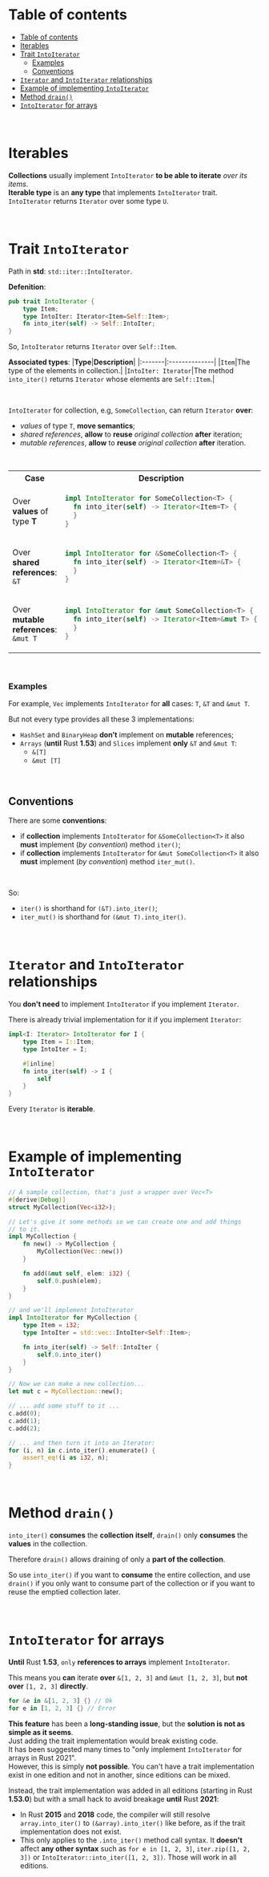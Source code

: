 # Table of contents
- [Table of contents](#table-of-contents)
- [Iterables](#iterables)
- [Trait `IntoIterator`](#trait-intoiterator)
    - [Examples](#examples)
  - [Conventions](#conventions)
- [`Iterator` and `IntoIterator` relationships](#iterator-and-intoiterator-relationships)
- [Example of implementing `IntoIterator`](#example-of-implementing-intoiterator)
- [Method `drain()`](#method-drain)
- [`IntoIterator` for arrays](#intoiterator-for-arrays)

<br>

# Iterables
**Collections** usually implement `IntoIterator` **to be able to iterate** *over its items*.<br>
**Iterable type** is an **any type** that implements `IntoIterator` trait.<br>
`IntoIterator` returns `Iterator` over some type `U`.<br>

<br>

# Trait `IntoIterator`
Path in **std**: `std::iter::IntoIterator`.<br>

**Defenition**:
```Rust
pub trait IntoIterator {
    type Item;
    type IntoIter: Iterator<Item=Self::Item>;
    fn into_iter(self) -> Self::IntoIter;
}
```

So, `IntoIterator` returns `Iterator` over `Self::Item`.<br>

**Associated types**:
|**Type**|**Description**|
|:-------|:--------------|
|`Item`|The type of the elements in collection.|
|`IntoIter: Iterator`|The method `into_iter()` returns `Iterator` whose elements are `Self::Item`.|

<br>

`IntoIterator` for collection, e.g, `SomeCollection`, can return `Iterator` **over**: 
- *values* of type `T`, **move semantics**;
- *shared references*, **allow** to **reuse** *original collection* **after** iteration;
- *mutable references*, **allow** to **reuse** *original collection* **after** iteration.

<br>

<table>
    <tr>
        <th>Case</th>
        <th>Description</th>
    </tr>
<tr></tr>
<tr>
<td>

Over **values** of type **T**

</td>


<td>

```Rust
impl IntoIterator for SomeCollection<T> {
  fn into_iter(self) -> Iterator<Item=T> {
  }
}
```

</td>
</tr>

<tr></tr>
<tr>
<td>

Over **shared references**: `&T`

</td>

<td>

```Rust
impl IntoIterator for &SomeCollection<T> {
  fn into_iter(self) -> Iterator<Item=&T> {
  }
}
```

</td>
</tr>

<tr></tr>
<tr>
<td>

Over **mutable references**: `&mut T`

</td>

<td>

```Rust
impl IntoIterator for &mut SomeCollection<T> {
  fn into_iter(self) -> Iterator<Item=&mut T> {
  }
}
```

</td>
</tr>

</table>

<br>

### Examples
For example, `Vec` implements `IntoIterator` for **all** cases: `T`, `&T` and `&mut T`.<br>

But not every type provides all these 3 implementations:
- `HashSet` and `BinaryHeap` **don’t** implement on **mutable** references;
- `Arrays` (**until** Rust **1.53**) and `Slices` implement **only** `&T` and `&mut T`: 
    - `&[T]`
    - `&mut [T]`

<br>

## Conventions
There are some **conventions**:
- if **collection** implements `IntoIterator` for `&SomeCollection<T>` it also **must** implement (*by convention*) method `iter()`;
- if **collection** implements `IntoIterator` for `&mut SomeCollection<T>` it also **must** implement (*by convention*) method `iter_mut()`.

<br>

So:
- `iter()` is shorthand for `(&T).into_iter()`;
- `iter_mut()` is shorthand for `(&mut T).into_iter()`.

<br>

# `Iterator` and `IntoIterator` relationships
You **don't need** to implement `IntoIterator` if you implement `Iterator`.<br>

There is already trivial implementation for it if you implement `Iterator`:
```Rust
impl<I: Iterator> IntoIterator for I {
    type Item = I::Item;
    type IntoIter = I;

    #[inline]
    fn into_iter(self) -> I {
        self
    }
}
```

Every `Iterator` is **iterable**.<br>

<br>

# Example of implementing `IntoIterator`
```Rust
// A sample collection, that's just a wrapper over Vec<T>
#[derive(Debug)]
struct MyCollection(Vec<i32>);

// Let's give it some methods so we can create one and add things
// to it.
impl MyCollection {
    fn new() -> MyCollection {
        MyCollection(Vec::new())
    }

    fn add(&mut self, elem: i32) {
        self.0.push(elem);
    }
}

// and we'll implement IntoIterator
impl IntoIterator for MyCollection {
    type Item = i32;
    type IntoIter = std::vec::IntoIter<Self::Item>;

    fn into_iter(self) -> Self::IntoIter {
        self.0.into_iter()
    }
}

// Now we can make a new collection...
let mut c = MyCollection::new();

// ... add some stuff to it ...
c.add(0);
c.add(1);
c.add(2);

// ... and then turn it into an Iterator:
for (i, n) in c.into_iter().enumerate() {
    assert_eq!(i as i32, n);
}
```

<br>

# Method `drain()`
`into_iter()` **consumes** the **collection** **itself**, `drain()` only **consumes** the **values** in the collection.<br>

Therefore `drain()` allows draining of only a **part of the collection**.<br>

So use `into_iter()` if you want to **consume** the entire collection, and use `drain()` if you only want to consume part of the collection or if you want to reuse the emptied collection later.

<br>

# `IntoIterator` for arrays
**Until** Rust **1.53**, `only` **references to arrays** implement `IntoIterator`.<br>

This means you **can** iterate **over** `&[1, 2, 3]` and `&mut [1, 2, 3]`, but **not** **over** `[1, 2, 3]` **directly**.

```Rust
for &e in &[1, 2, 3] {} // Ok
for e in [1, 2, 3] {} // Error
```

**This feature** has been a **long-standing issue**, but the **solution is not as simple as it seems**.<br>
Just adding the trait implementation would break existing code.<br>
It has been suggested many times to "only implement `IntoIterator` for arrays in Rust 2021".<br>
However, this is simply **not possible**. You can't have a trait implementation exist in one edition and not in another, since editions can be mixed.<br>

Instead, the trait implementation was added in all editions (starting in Rust **1.53.0**) but with a small hack to avoid breakage **until** Rust **2021**:
- In Rust **2015** and **2018** code, the compiler will still resolve `array.into_iter()` to `(&array).into_iter()` like before, as if the trait implementation does not exist. 
- This only applies to the `.into_iter()` method call syntax. It **doesn't** affect **any other syntax** such as 
`for e in [1, 2, 3]`,  `iter.zip([1, 2, 3])` or `IntoIterator::into_iter([1, 2, 3])`. Those will work in all editions.
